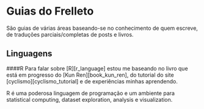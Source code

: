 Guias do Frelleto
==
São guias de várias áreas baseando-se no conhecimento de quem escreve, de traduções parciais/completas de posts e livros.

Linguagens
--
####R
Para falar sobre [R][r_language] estou me baseando no livro que está em progresso do [Kun Ren][book_kun_ren], do tutorial do site [cyclismo][cyclismo_tutorial] e de experiências minhas aprendendo.

R é uma poderosa linguagem de programação e um ambiente para statistical computing, dataset exploration, analysis e visualization.
